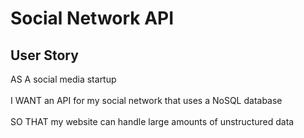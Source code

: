 # Social Network API

## User Story

AS A social media startup<br><br>
I WANT an API for my social network that uses a NoSQL database<br><br>
SO THAT my website can handle large amounts of unstructured data

